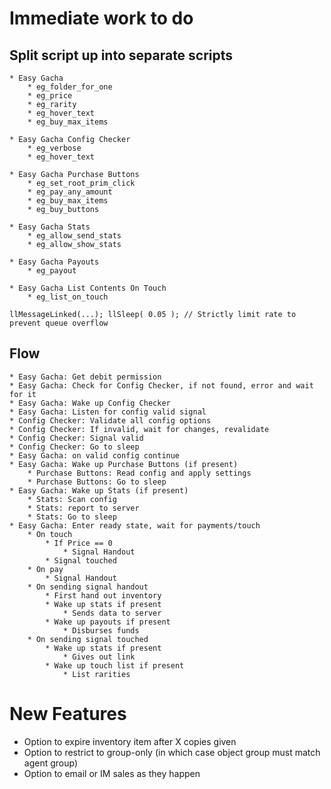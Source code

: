 # Immediate work to do #

## Split script up into separate scripts ##

    * Easy Gacha
        * eg_folder_for_one
        * eg_price
        * eg_rarity
        * eg_hover_text
        * eg_buy_max_items

    * Easy Gacha Config Checker
        * eg_verbose
        * eg_hover_text

    * Easy Gacha Purchase Buttons
        * eg_set_root_prim_click
        * eg_pay_any_amount
        * eg_buy_max_items
        * eg_buy_buttons

    * Easy Gacha Stats
        * eg_allow_send_stats
        * eg_allow_show_stats

    * Easy Gacha Payouts
        * eg_payout

    * Easy Gacha List Contents On Touch
        * eg_list_on_touch

    llMessageLinked(...); llSleep( 0.05 ); // Strictly limit rate to prevent queue overflow

## Flow ##

    * Easy Gacha: Get debit permission
    * Easy Gacha: Check for Config Checker, if not found, error and wait for it
    * Easy Gacha: Wake up Config Checker
    * Easy Gacha: Listen for config valid signal
    * Config Checker: Validate all config options
    * Config Checker: If invalid, wait for changes, revalidate
    * Config Checker: Signal valid
    * Config Checker: Go to sleep
    * Easy Gacha: on valid config continue
    * Easy Gacha: Wake up Purchase Buttons (if present)
        * Purchase Buttons: Read config and apply settings
        * Purchase Buttons: Go to sleep
    * Easy Gacha: Wake up Stats (if present)
        * Stats: Scan config
        * Stats: report to server
        * Stats: Go to sleep
    * Easy Gacha: Enter ready state, wait for payments/touch
        * On touch
            * If Price == 0
                * Signal Handout
            * Signal touched
        * On pay
            * Signal Handout
        * On sending signal handout
            * First hand out inventory
            * Wake up stats if present
                * Sends data to server
            * Wake up payouts if present
                * Disburses funds
        * On sending signal touched
            * Wake up stats if present
                * Gives out link
            * Wake up touch list if present
                * List rarities

# New Features #

* Option to expire inventory item after X copies given
* Option to restrict to group-only (in which case object group must match agent group)
* Option to email or IM sales as they happen
